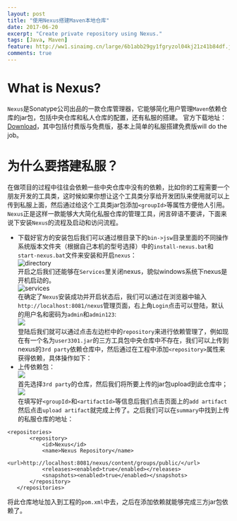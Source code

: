 ```yaml
---
layout: post
title: "使用Nexus搭建Maven本地仓库"
date: 2017-06-20
excerpt: "Create private repository using Nexus."
tags: [Java, Maven]
feature: http://ww1.sinaimg.cn/large/6b1abb29gy1fgryzol04kj21z41b84df.jpg
comments: true
---
```

# What is Nexus?
`Nexus`是Sonatype公司出品的一款仓库管理器，它能够简化用户管理`Maven`依赖仓库的jar包，包括中央仓库和私人仓库的配置，还有私服的搭建。 官方下载地址：[Download](https://www.sonatype.com/download-oss-sonatype)，其中包括付费版与免费版，基本上简单的私服搭建免费版will do the job。</br>
# 为什么要搭建私服？
在做项目的过程中往往会依赖一些中央仓库中没有的依赖，比如你的工程需要一个朋友开发的工具类，这时候如果你想让这个工具类分享给开发团队来使用就可以上传到私服上面，然后通过给这个工具类jar包添加`<groupId>`等属性方便他人引用。`Nexus`正是这样一款能够大大简化私服仓库的管理工具，闲言碎语不要讲，下面来说下安装`Nexus`的流程及启动和访问流程。
* 下载好官方的安装包后我们可以通过根目录下的`bin->jsw`目录里面的不同操作系统版本文件夹（根据自己本机的型号选择）中的`install-nexus.bat`和`start-nexus.bat`文件来安装和开启`nexus`：</br>
![directory](http://ww1.sinaimg.cn/large/6b1abb29gy1fgrtulr1bmj207003tjrh.jpg)</br>
开启之后我们还能够在`Services`里关闭nexus，貌似windows系统下nexus是开机启动的。</br>
![services](http://ww1.sinaimg.cn/large/6b1abb29gy1fgrtykbohnj20ma0geju5.jpg)</br>
在确定了`Nexus`安装成功并开启状态后，我们可以通过在浏览器中输入`http://localhost:8081/nexus`管理页面，右上角`Login`点击可以登陆，默认的用户名和密码为`admin`和`admin123`:</br>
![](http://ww1.sinaimg.cn/large/6b1abb29gy1fgru3hdb9dj21hj0pkq7c.jpg)</br>
登陆后我们就可以通过点击左边栏中的`repository`来进行依赖管理了，例如现在有一个名为`user3301.jar`的三方工具包中央仓库中不存在，我们可以上传到nexus的`3rd party`依赖仓库中，然后通过在工程中添加`<repository>`属性来获得依赖，具体操作如下：</br>
* 上传依赖包：</br>
![](http://ww1.sinaimg.cn/large/6b1abb29gy1fgru8qaxjij20wf099wg8.jpg)</br>
首先选择`3rd party`的仓库，然后我们将所要上传的jar包upload到此仓库中；</br>
![](http://ww1.sinaimg.cn/large/6b1abb29gy1fgrudb8pfqj21az0gq76i.jpg)</br>
在填写好`<groupId>`和`<artifactId>`等信息后我们点击页面上的`add artifact`然后点击`upload
 artifact`就完成上传了。之后我们可以在`summary`中找到上传的私服仓库的地址：

 ```
 <repositories>
        <repository>
            <id>Nexus</id>
            <name>Nexus Repository</name>
            <url>http://localhost:8081/nexus/content/groups/public/</url>
            <releases><enabled>true</enabled></releases>
            <snapshots><enabled>true</enabled></snapshots>
        </repository>
    </repositories>
 ```

 将此仓库地址加入到工程的`pom.xml`中去，之后在添加依赖就能够完成三方jar包依赖了。
